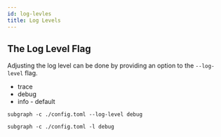 ```yaml
---
id: log-levles
title: Log Levels
---
```


## The Log Level Flag

Adjusting the log level can be done by providing an option to the `--log-level` flag.

- trace
- debug
- info - default

```
subgraph -c ./config.toml --log-level debug

subgraph -c ./config.toml -l debug
```
